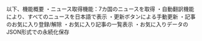 以下、機能概要
・ニュース取得機能：7カ国のニュースを取得
・自動翻訳機能により、すべてのニュースを日本語で表示
・更新ボタンによる手動更新
・記事のお気に入り登録/解除
・お気に入り記事の一覧表示
・お気に入りデータのJSON形式での永続化保存
